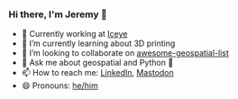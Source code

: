 ### Hi there, I'm Jeremy 👋

- 🔭 Currently working at [Iceye](https://www.iceye.com/)
- 🌱 I’m currently learning about 3D printing
- 👯 I’m looking to collaborate on [awesome-geospatial-list](https://github.com/jerr0328/awesome-geospatial-list)
- 💬 Ask me about geospatial and Python 🐍
- 📫 How to reach me: [LinkedIn](https://linkedin.com/in/jmayeres), <a rel="me" href="https://mastodon.social/@jerr0328">Mastodon</a>
- 😄 Pronouns: [he/him](https://pronoun.is/he)

<!--
**jerr0328/jerr0328** is a ✨ _special_ ✨ repository because its `README.md` (this file) appears on your GitHub profile.

Here are some ideas to get you started:

- 🔭 I’m currently working on ...
- 🌱 I’m currently learning ...
- 👯 I’m looking to collaborate on ...
- 🤔 I’m looking for help with ...
- 💬 Ask me about ...
- 📫 How to reach me: ...
- 😄 Pronouns: ...
- ⚡ Fun fact: ...
-->
